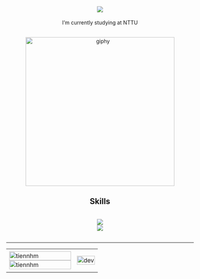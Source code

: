 <h1 align="center">
  <img src="https://readme-typing-svg.herokuapp.com/?font=Righteous&size=35&center=true&vCenter=true&width=500&height=70&duration=4000&lines=Hi!+👋;+I'm+Anh+My!" />
</h1>
<div align="center">
  I’m currently studying at NTTU
</div>
<br/>
<p align="center">
  <img src="https://media1.giphy.com/media/v1.Y2lkPTc5MGI3NjExemdrM2RwaG9lNmNlNWV2NnYyb3VoczFnMGkwMmxhejBmdHQyaHBmNiZlcD12MV9naWZzX3NlYXJjaCZjdD1n/fhAwk4DnqNgw8/giphy.webp" alt="giphy" width="400" />
</p>
<h2 align="center">Skills</h2>
<br/>
<div align="center">
  <img src="https://skillicons.dev/icons?i=nodejs,github,gitlab,express,firebase,mongodb" /><br>
  <img src="https://skillicons.dev/icons?i=react,angular,electron,next,javascript,typescript,mysql,redux,sass" /><br>
</div>
<br/>
<hr/>
<table style="width:100%;">
  <tr>
    <td>
      <img src="https://github-readme-stats.vercel.app/api/top-langs/?username=tiennhm&bg_color=FFFFFF00&text_color=179fa3&layout=compact&hide=CSS&langs_count=10&custom_title=Top%20language%20" alt="tiennhm" width="100%"/>
      <img src="https://github-readme-stats.vercel.app/api?username=tiennhm&bg_color=FFFFFF00&text_color=179fa3&show_icons=true&count_private=true&include_all_commits=true&custom_title=activity%20%20Github" alt="tiennhm" width="100%"/>
    </td>
    <td>
      <p align="center"> 
        <img src="https://cdn.dribbble.com/users/1059583/screenshots/4171367/coding-freak.gif" alt="dev" width="100%"/>
      </p>
    </td>
  </tr>
</table>
